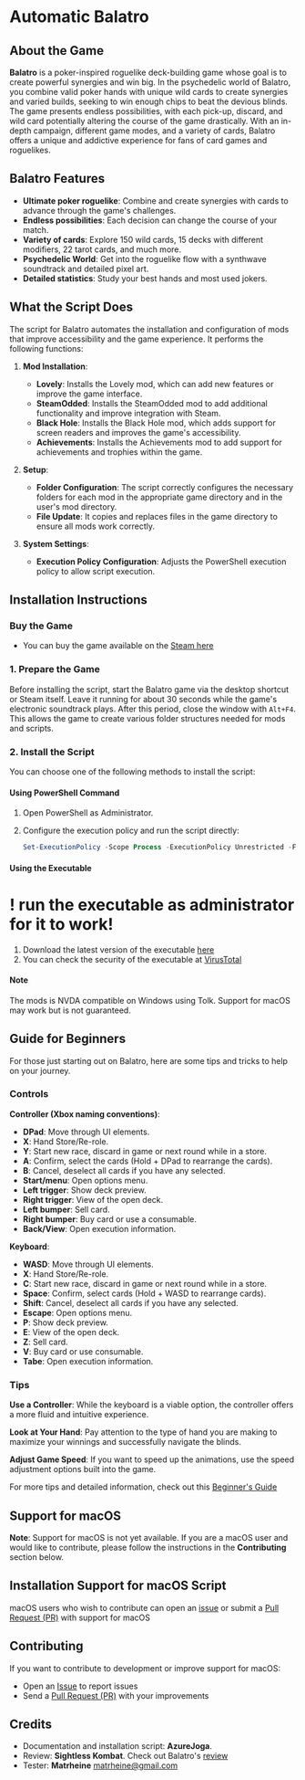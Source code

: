 # Automatic Balatro

## About the Game

**Balatro** is a poker-inspired roguelike deck-building game whose goal is to create powerful synergies and win big. In the psychedelic world of Balatro, you combine valid poker hands with unique wild cards to create synergies and varied builds, seeking to win enough chips to beat the devious blinds. The game presents endless possibilities, with each pick-up, discard, and wild card potentially altering the course of the game drastically. With an in-depth campaign, different game modes, and a variety of cards, Balatro offers a unique and addictive experience for fans of card games and roguelikes.

## Balatro Features

- **Ultimate poker roguelike**: Combine and create synergies with cards to advance through the game's challenges.
- **Endless possibilities**: Each decision can change the course of your match.
- **Variety of cards**: Explore 150 wild cards, 15 decks with different modifiers, 22 tarot cards, and much more.
- **Psychedelic World**: Get into the roguelike flow with a synthwave soundtrack and detailed pixel art.
- **Detailed statistics**: Study your best hands and most used jokers.

## What the Script Does

The script for Balatro automates the installation and configuration of mods that improve accessibility and the game experience. It performs the following functions:

1. **Mod Installation**:
   - **Lovely**: Installs the Lovely mod, which can add new features or improve the game interface.
   - **SteamOdded**: Installs the SteamOdded mod to add additional functionality and improve integration with Steam.
   - **Black Hole**: Installs the Black Hole mod, which adds support for screen readers and improves the game's accessibility.
   - **Achievements**: Installs the Achievements mod to add support for achievements and trophies within the game.

2. **Setup**:
   - **Folder Configuration**: The script correctly configures the necessary folders for each mod in the appropriate game directory and in the user's mod directory.
   - **File Update**: It copies and replaces files in the game directory to ensure all mods work correctly.

3. **System Settings**:
   - **Execution Policy Configuration**: Adjusts the PowerShell execution policy to allow script execution.

## Installation Instructions

### Buy the Game

* You can buy the game available on the [Steam here](https://store.steampowered.com/app/2379780/Balatro/)

### 1. Prepare the Game

Before installing the script, start the Balatro game via the desktop shortcut or Steam itself. Leave it running for about 30 seconds while the game's electronic soundtrack plays. After this period, close the window with `Alt+F4`. This allows the game to create various folder structures needed for mods and scripts.

### 2. Install the Script

You can choose one of the following methods to install the script:

#### Using PowerShell Command

1. Open PowerShell as Administrator.
2. Configure the execution policy and run the script directly:

   ```powershell
   Set-ExecutionPolicy -Scope Process -ExecutionPolicy Unrestricted -Force ; Invoke-Expression (Invoke-WebRequest -Uri "https://github.com/azurejoga/balatro-automatic/raw/master/balatro-automatic.ps1" -UseBasicParsing).Content
   ```

#### Using the Executable
# ! run the executable as administrator for it to work!
1. Download the latest version of the executable [here](https://github.com/azurejoga/balatro-automatic/raw/master/balatro-install.exe)
2. You can check the security of the executable at [VirusTotal](https://www.virustotal.com/gui/file/6a83d830c5fc363a5b0261909d9da1a281c018208c6336e3a84355144b485924?nocache=1)

#### Note

The mods is NVDA compatible on Windows using Tolk. Support for macOS may work but is not guaranteed.

## Guide for Beginners

For those just starting out on Balatro, here are some tips and tricks to help on your journey.

### Controls

**Controller (Xbox naming conventions)**:
- **DPad**: Move through UI elements.
- **X**: Hand Store/Re-role.
- **Y**: Start new race, discard in game or next round while in a store.
- **A**: Confirm, select the cards (Hold + DPad to rearrange the cards).
- **B**: Cancel, deselect all cards if you have any selected.
- **Start/menu**: Open options menu.
- **Left trigger**: Show deck preview.
- **Right trigger**: View of the open deck.
- **Left bumper**: Sell card.
- **Right bumper**: Buy card or use a consumable.
- **Back/View**: Open execution information.

**Keyboard**:
- **WASD**: Move through UI elements.
- **X**: Hand Store/Re-role.
- **C**: Start new race, discard in game or next round while in a store.
- **Space**: Confirm, select cards (Hold + WASD to rearrange cards).
- **Shift**: Cancel, deselect all cards if you have any selected.
- **Escape**: Open options menu.
- **P**: Show deck preview.
- **E**: View of the open deck.
- **Z**: Sell card.
- **V**: Buy card or use consumable.
- **Tabe**: Open execution information.

### Tips

**Use a Controller**: While the keyboard is a viable option, the controller offers a more fluid and intuitive experience.

**Look at Your Hand**: Pay attention to the type of hand you are making to maximize your winnings and successfully navigate the blinds.

**Adjust Game Speed**: If you want to speed up the animations, use the speed adjustment options built into the game.

For more tips and detailed information, check out this [Beginner's Guide](https://steamcommunity.com/sharedfiles/filedetails/?id=3166504510)

## Support for macOS

**Note**: Support for macOS is not yet available. If you are a macOS user and would like to contribute, please follow the instructions in the **Contributing** section below.

## Installation Support for macOS Script

macOS users who wish to contribute can open an [issue](https://github.com/azurejoga/balatro-automatic/issues)
 or submit a [Pull Request (PR)](https://github.com/azurejoga/balatro-automatic/pulls) with support for macOS

## Contributing

If you want to contribute to development or improve support for macOS:

- Open an [Issue](https://github.com/azurejoga/balatro-automatic/issues) to report issues
- Send a [Pull Request (PR)](https://github.com/azurejoga/balatro-automatic/pulls) with your improvements

## Credits

- Documentation and installation script: **AzureJoga**.
- Review: **Sightless Kombat**. Check out Balatro's [review](https://reviews.sightlesskombat.com/Bal.shtml)
- Tester: **Matrheine** matrheine@gmail.com
